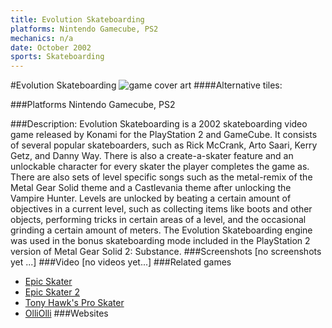 ```yaml
---
title: Evolution Skateboarding
platforms: Nintendo Gamecube, PS2
mechanics: n/a
date: October 2002
sports: Skateboarding
---
```

#Evolution Skateboarding
![game cover art](//images.igdb.com/igdb/image/upload/t_cover_big/le9cr4bc5o5bisunimhk.jpg "Logo Title Text 1")
####Alternative tiles:

###Platforms
Nintendo Gamecube, PS2

###Description:
Evolution Skateboarding is a 2002 skateboarding video game released by Konami for the PlayStation 2 and GameCube. It consists of several popular skateboarders, such as Rick McCrank, Arto Saari, Kerry Getz, and Danny Way. There is also a create-a-skater feature and an unlockable character for every skater the player completes the game as. There are also sets of level specific songs such as the metal-remix of the Metal Gear Solid theme and a Castlevania theme after unlocking the Vampire Hunter. Levels are unlocked by beating a certain amount of objectives in a current level, such as collecting items like boots and other objects, performing tricks in certain areas of a level, and the occasional grinding a certain amount of meters. The Evolution Skateboarding engine was used in the bonus skateboarding mode included in the PlayStation 2 version of Metal Gear Solid 2: Substance.
###Screenshots
[no screenshots yet ...]
###Video
[no videos yet...]
###Related games
* [Epic Skater](/games/epic-skater-70999/)
* [Epic Skater 2](/games/epic-skater-2-71452/)
* [Tony Hawk's Pro Skater](/games/tony-hawk-s-pro-skater-6692/)
* [OlliOlli](/games/olliolli-7768/)
###Websites

